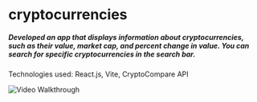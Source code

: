 # cryptocurrencies
##### Developed an app that displays information about cryptocurrencies, such as their value, market cap, and percent change in value. You can search for specific cryptocurrencies in the search bar. 

Technologies used: React.js, Vite, CryptoCompare API

<img src='crypto.gif' title='Video Walkthrough' width='' alt='Video Walkthrough' />

